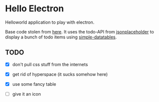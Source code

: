 # Hello Electron

Helloworld application to play with electron.

Base code stolen from [here](https://www.electronjs.org/docs/tutorial/first-app).
It uses the todo-API from [jsonplaceholder](https://jsonplaceholder.typicode.com)
to display a bunch of todo items using [simple-datatables](https://github.com/fiduswriter/Simple-DataTables).


## TODO

* [x] don't pull css stuff from the internets
* [x] get rid of hyperspace (it sucks somehow here)
* [x] use some fancy table
* [ ] give it an icon

